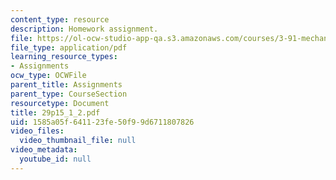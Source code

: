 ```yaml
---
content_type: resource
description: Homework assignment.
file: https://ol-ocw-studio-app-qa.s3.amazonaws.com/courses/3-91-mechanical-behavior-of-plastics-spring-2007/1585a05f641123fe50f99d6711807826_29p15_1_2.pdf
file_type: application/pdf
learning_resource_types:
- Assignments
ocw_type: OCWFile
parent_title: Assignments
parent_type: CourseSection
resourcetype: Document
title: 29p15_1_2.pdf
uid: 1585a05f-6411-23fe-50f9-9d6711807826
video_files:
  video_thumbnail_file: null
video_metadata:
  youtube_id: null
---
```

